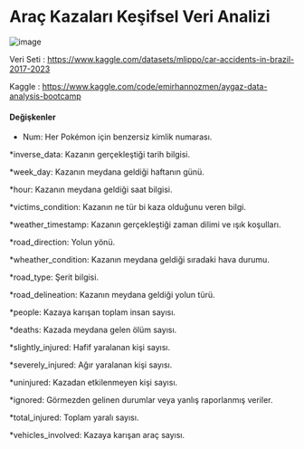 # Araç Kazaları Keşifsel Veri Analizi


![image](https://ibb.co/5691L1j)


Veri Seti : https://www.kaggle.com/datasets/mlippo/car-accidents-in-brazil-2017-2023

Kaggle : https://www.kaggle.com/code/emirhannozmen/aygaz-data-analysis-bootcamp



#### Değişkenler


* Num: Her Pokémon için benzersiz kimlik numarası.

*inverse_data: Kazanın gerçekleştiği tarih bilgisi.

*week_day: Kazanın meydana geldiği haftanın günü.

*hour: Kazanın meydana geldiği saat bilgisi.

*victims_condition: Kazanın ne tür bi kaza olduğunu veren bilgi.

*weather_timestamp: Kazanın gerçekleştiği zaman dilimi ve ışık koşulları.

*road_direction: Yolun yönü.

*wheather_condition: Kazanın meydana geldiği sıradaki hava durumu.

*road_type: Şerit bilgisi.

*road_delineation: Kazanın meydana geldiği yolun türü.

*people: Kazaya karışan toplam insan sayısı.

*deaths: Kazada meydana gelen ölüm sayısı.

*slightly_injured: Hafif yaralanan kişi sayısı.

*severely_injured: Ağır yaralanan kişi sayısı.

*uninjured: Kazadan etkilenmeyen kişi sayısı.

*ignored: Görmezden gelinen durumlar veya yanlış raporlanmış veriler.

*total_injured: Toplam yaralı sayısı.

*vehicles_involved: Kazaya karışan araç sayısı.
